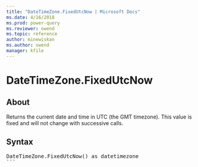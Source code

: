 ```yaml
---
title: "DateTimeZone.FixedUtcNow | Microsoft Docs"
ms.date: 4/16/2018
ms.prod: power-query
ms.reviewer: owend
ms.topic: reference
author: minewiskan
ms.author: owend
manager: kfile
---
```

# DateTimeZone.FixedUtcNow

  
## About  
Returns the current date and time in UTC (the GMT timezone). This value is fixed and will not change with successive calls.  
  
## Syntax

<pre>
DateTimeZone.FixedUtcNow() as datetimezone  
```  
